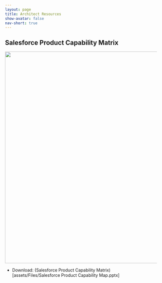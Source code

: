 ```yaml
---
layout: page
title: Architect Resources
show-avatar: false
nav-short: true
---
```


## Salesforce Product Capability Matrix

<p align="center">
  <img width="700" src="https://user-images.githubusercontent.com/2145211/97807581-a3147680-1c2f-11eb-803d-7b700a62285b.png">
</p>

* Download: (Salesforce Product Capability Matrix)[assets/Files/Salesforce Product Capability Map.pptx]
